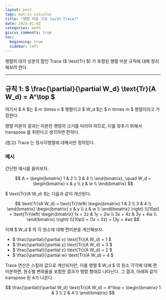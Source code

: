 ```yaml
---
layout: post
tags: matrix calculus
title: "행렬 미분 기초 (with Trace)"
date: 2025-01-03
categories: math
giscus_comments: true
toc:
  beginning: true
  sidebar: left
---
```



행렬의 대각 성분의 합인 Trace ($ \text{Tr} $) 가 포함된 행렬 미분 규칙에 대해 정리해보려 한다. 

---

## 규칙 1: $ \frac{\partial}{\partial W_d} \text{Tr}(A W_d) = A^\top $

여기서 $ A $는 $ m \times n $ 행렬이고 $ W_d $는 $ n \times m $ 행렬이라고 가정한다.

행렬 미분의 결과는 미분한 행렬의 크기를 따라야 하므로, 이를 맞추기 위해서 transpose 를 취한다고 생각하면 편하다.

(참고) Trace 는 정사각행렬에 대해서만 정의된다.

### 예시

간단한 예시를 들어보자.

$$
A = 
\begin{bmatrix}
1 & 2 \\
3 & 4 \\
\end{bmatrix}, \quad
W_d = 
\begin{bmatrix}
x & y \\
z & w \\
\end{bmatrix}
$$

$ \text{Tr}(A W_d) $는 다음과 같이 계산된다.

$$
\text{Tr}(A W_d) = \text{Tr}\left(
\begin{bmatrix}
1 & 2 \\
3 & 4 \\
\end{bmatrix}
\begin{bmatrix}
x & y \\
z & w \\
\end{bmatrix}
\right) \\[10pt]
= \text{Tr}\left(
\begin{bmatrix}
1x + 2z & 1y + 2w \\
3x + 4z & 3y + 4w \\
\end{bmatrix}
\right) \\[10pt]
= (1x + 2z) + (3y + 4w)
$$

이제 $ W_d $ 의 각 원소에 대해 편미분을 계산해보자.

- $ \frac{\partial}{\partial x} \text{Tr}(A W_d) = 1 $
- $ \frac{\partial}{\partial y} \text{Tr}(A W_d) = 3 $
- $ \frac{\partial}{\partial z} \text{Tr}(A W_d) = 2 $
- $ \frac{\partial}{\partial w} \text{Tr}(A W_d) = 4 $

Trace 연산은 스칼라 값으로 계산되지만, 이를 행렬 $ W_d $ 의 원소 각각에 대해 편미분하면, 원소별 변화율을 포함한 결과가 행렬 형태로 나타난다. 그 결과, 아래와 같이 transpose 된 A가 나온다.

$$
\frac{\partial}{\partial W_d} \text{Tr}(A W_d) = A^\top =
\begin{bmatrix}
1 & 3 \\
2 & 4 \\
\end{bmatrix}
$$
